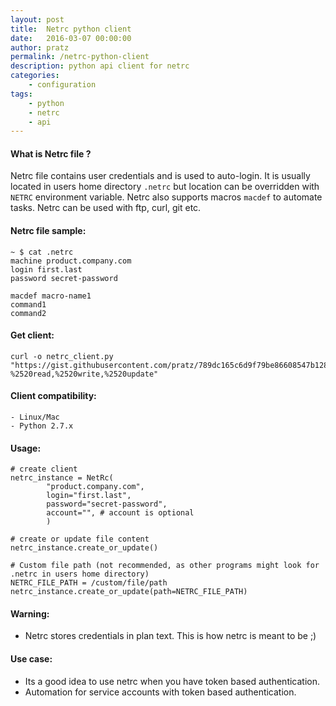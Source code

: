 ```yaml
---
layout: post
title:  Netrc python client
date:   2016-03-07 00:00:00
author: pratz
permalink: /netrc-python-client
description: python api client for netrc
categories:
    - configuration
tags:
    - python
    - netrc
    - api
---
```


#### What is Netrc file ?
Netrc file contains user credentials and is used to auto-login. It is usually located in users home directory `.netrc` but location can be overridden with `NETRC` environment variable. Netrc also supports macros `macdef` to automate tasks. Netrc can be used with ftp, curl, git etc.


#### Netrc file sample:

    ~ $ cat .netrc
    machine product.company.com
    login first.last
    password secret-password

    macdef macro-name1
    command1
    command2


#### Get client:

    curl -o netrc_client.py  "https://gist.githubusercontent.com/pratz/789dc165c6d9f79be86608547b128c69/raw/41fb7796f6b6d0a09ac5ddeaf8c79de30a2387ed/NetRc%2520-%2520read,%2520write,%2520update"


#### Client compatibility:
    - Linux/Mac
    - Python 2.7.x


#### Usage:

    # create client
    netrc_instance = NetRc(
            "product.company.com",
            login="first.last",
            password="secret-password",
            account="", # account is optional
            )

    # create or update file content
    netrc_instance.create_or_update()

    # Custom file path (not recommended, as other programs might look for .netrc in users home directory)
    NETRC_FILE_PATH = /custom/file/path
    netrc_instance.create_or_update(path=NETRC_FILE_PATH)


#### Warning:
- Netrc stores credentials in plan text. This is how netrc is meant to be ;)


#### Use case:
- Its a good idea to use netrc when you have token based authentication.
- Automation for service accounts with token based authentication.
